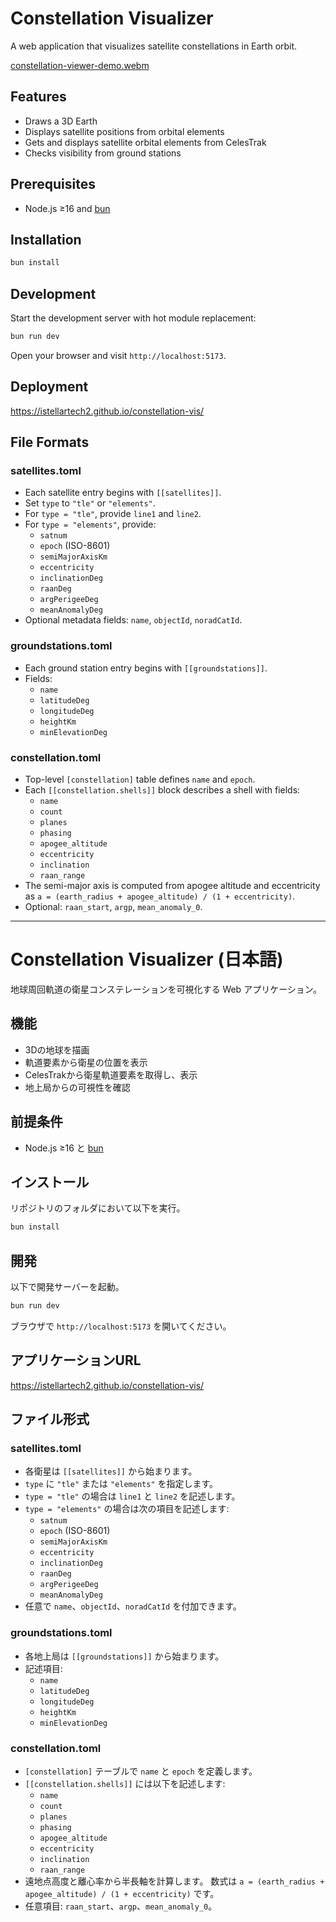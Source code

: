# Constellation Visualizer

A web application that visualizes satellite constellations in Earth orbit.

[constellation-viewer-demo.webm](https://github.com/user-attachments/assets/5389ebab-c38b-4a5f-9e25-4042f1ca3824)

## Features

- Draws a 3D Earth
- Displays satellite positions from orbital elements
- Gets and displays satellite orbital elements from CelesTrak
- Checks visibility from ground stations

## Prerequisites

- Node.js ≥16 and [bun](https://bun.sh/)

## Installation

```bash
bun install
```

## Development

Start the development server with hot module replacement:

```bash
bun run dev
```

Open your browser and visit `http://localhost:5173`.

## Deployment
https://istellartech2.github.io/constellation-vis/

## File Formats

### satellites.toml

- Each satellite entry begins with `[[satellites]]`.
- Set `type` to `"tle"` or `"elements"`.
- For `type = "tle"`, provide `line1` and `line2`.
- For `type = "elements"`, provide:
  - `satnum`
  - `epoch` (ISO-8601)
  - `semiMajorAxisKm`
  - `eccentricity`
  - `inclinationDeg`
  - `raanDeg`
  - `argPerigeeDeg`
  - `meanAnomalyDeg`
- Optional metadata fields: `name`, `objectId`, `noradCatId`.

### groundstations.toml

- Each ground station entry begins with `[[groundstations]]`.
- Fields:
  - `name`
  - `latitudeDeg`
  - `longitudeDeg`
  - `heightKm`
  - `minElevationDeg`

### constellation.toml

- Top-level `[constellation]` table defines `name` and `epoch`.
- Each `[[constellation.shells]]` block describes a shell with fields:
  - `name`
  - `count`
  - `planes`
  - `phasing`
  - `apogee_altitude`
  - `eccentricity`
  - `inclination`
  - `raan_range`
- The semi-major axis is computed from apogee altitude and eccentricity as
  `a = (earth_radius + apogee_altitude) / (1 + eccentricity)`.
- Optional: `raan_start`, `argp`, `mean_anomaly_0`.

---

# Constellation Visualizer (日本語)

地球周回軌道の衛星コンステレーションを可視化する Web アプリケーション。

## 機能

- 3Dの地球を描画
- 軌道要素から衛星の位置を表示
- CelesTrakから衛星軌道要素を取得し、表示
- 地上局からの可視性を確認

## 前提条件

- Node.js ≥16 と [bun](https://bun.sh/)

## インストール

リポジトリのフォルダにおいて以下を実行。

```bash
bun install
```

## 開発

以下で開発サーバーを起動。

```bash
bun run dev
```

ブラウザで `http://localhost:5173` を開いてください。

## アプリケーションURL
https://istellartech2.github.io/constellation-vis/

## ファイル形式

### satellites.toml

- 各衛星は `[[satellites]]` から始まります。
- `type` に `"tle"` または `"elements"` を指定します。
- `type = "tle"` の場合は `line1` と `line2` を記述します。
- `type = "elements"` の場合は次の項目を記述します:
  - `satnum`
  - `epoch` (ISO-8601)
  - `semiMajorAxisKm`
  - `eccentricity`
  - `inclinationDeg`
  - `raanDeg`
  - `argPerigeeDeg`
  - `meanAnomalyDeg`
- 任意で `name`、`objectId`、`noradCatId` を付加できます。

### groundstations.toml

- 各地上局は `[[groundstations]]` から始まります。
- 記述項目:
  - `name`
  - `latitudeDeg`
  - `longitudeDeg`
  - `heightKm`
  - `minElevationDeg`

### constellation.toml

- `[constellation]` テーブルで `name` と `epoch` を定義します。
- `[[constellation.shells]]` には以下を記述します:
  - `name`
  - `count`
  - `planes`
  - `phasing`
  - `apogee_altitude`
  - `eccentricity`
  - `inclination`
  - `raan_range`
 - 遠地点高度と離心率から半長軸を計算します。
   数式は `a = (earth_radius + apogee_altitude) / (1 + eccentricity)` です。
- 任意項目: `raan_start`、`argp`、`mean_anomaly_0`。
